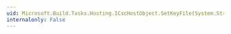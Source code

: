 ```yaml
---
uid: Microsoft.Build.Tasks.Hosting.ICscHostObject.SetKeyFile(System.String)
internalonly: False
---
```

